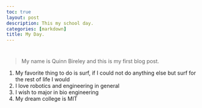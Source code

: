 ```yaml
---
toc: true
layout: post
description: This my school day.
categories: [markdown]
title: My Day.
---
```


# 
> My name is Quinn Bireley and this is my first blog post.
1. My favorite thing to do is surf, if I could not do anything else but surf for the rest of life I would
2. I love robotics and engineering in general
3. I wish to major in bio engineering   
4. My dream college is MIT 